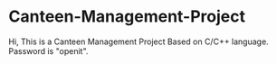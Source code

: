 # Canteen-Management-Project
Hi, This is a Canteen Management Project Based on C/C++ language.
<br>Password is "openit".
